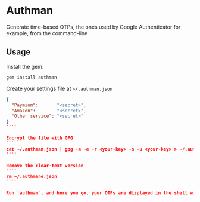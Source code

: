 # Authman

Generate time-based OTPs, the ones used by Google Authenticator for example, from the command-line

## Usage
Install the gem:
````
gem install authman
````

Create your settings file at `~/.authman.json`
`````json
{
  "Paymium":       "<secret>",
  "Amazon":        "<secret>",
  "Other service": "<secret>"
}
````

Encrypt the file with GPG
````
cat ~/.authman.json | gpg -a -e -r <your-key> -s -u <your-key> > ~/.authman.asc
````

Remove the clear-text version
````
rm ~/.authmane.json
````

Run `authman`, and here you go, your OTPs are displayed in the shell window and updated as necessary, exit with Ctrl-C.

